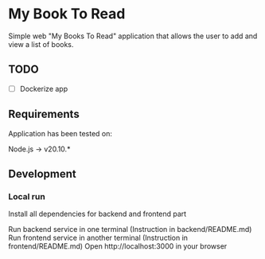 # My Book To Read 

Simple web "My Books To Read" application that allows the user to add and view a list of books.

## TODO 

- [ ] Dockerize app

## Requirements

Application has been tested on:

Node.js -> v20.10.*

## Development

### Local run 

Install all dependencies for backend and frontend part 

Run backend service in one terminal (Instruction in backend/README.md)
Run frontend service in another terminal (Instruction in frontend/README.md)
Open http://localhost:3000 in your browser
